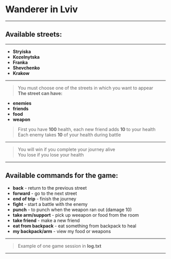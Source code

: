 # Wanderer in Lviv
---
## Available streets:
---
- **Stryiska**
- **Kozelnytska**
- **Franka**
- **Shevchenko**
- **Krakow**
---
> You must choose one of the streets in which you want to appear  
**The street can have:**
- **enemies**
- **friends**
- **food** 
- **weapon**
>First you have **100** health, each new friend adds **10** to your health  
>Each enemy takes **10** of your health during battle
---
>You will win if you complete your journey alive  
>You lose if you lose your health
---
## Available commands for the game:  
- **back** - return to the previous street
- **forward** - go to the next street
- **end of trip** - finish the journey
- **fight** - start a battle with the enemy
- **punch** - to punch when the weapon ran out (damage 10)
- **take arm/support** - pick up weeapon or food from the room
- **take friend** - make a new friend
- **eat from backpack** - eat something from backpack to heal
- **my backpack/arm** - view my food or weapons
---
> Example of one game session in **log.txt**
---
